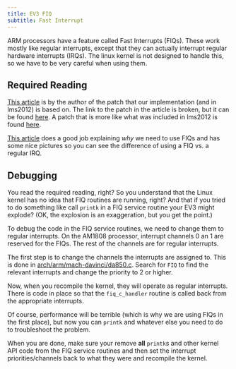 ```yaml
---
title: EV3 FIQ
subtitle: Fast Interrupt
---
```


ARM processors have a feature called Fast Interrupts (FIQs). These work mostly like regular interrupts, except that they can actually interrupt regular hardware interrupts (IRQs). The linux kernel is not designed to handle this, so we have to be very careful when using them.

## Required Reading

[This article](http://warmcat.com/embedded%20linux/2007/09/17/at91rm9200-fiq-faq-and-simple-example-code-patch.html) is by the author of the patch that our implementation (and in lms2012) is based on. The link to the patch in the article is broken, but it can be found [here](http://svn.openmoko.org/branches/src/target/kernel/2.6.24.x/patches/introduce-fiq-basis.patch). A patch that is more like what was included in lms2012 is found [here](https://dev.openwrt.org/browser/trunk/target/linux/s3c24xx/patches-2.6.31/005-fiq_c_handler.patch?rev=17665).

[This article](http://free-electrons.com/blog/fiq-handlers-in-the-arm-linux-kernel/) does a good job explaining _why_ we need to use FIQs and has some nice pictures so you can see the difference of using a FIQ vs. a regular IRQ.

## Debugging

You read the required reading, right? So you understand that the Linux kernel has no idea that FIQ routines are running, right? And that if you tried to do something like call `printk` in a FIQ service routine your EV3 might explode? (OK, the explosion is an exaggeration, but you get the point.)

To debug the code in the FIQ service routines, we need to change them to regular interrupts. On the AM1808 processor, interrupt channels 0 an 1 are reserved for the FIQs. The rest of the channels are for regular interrupts.

The first step is to change the channels the interrupts are assigned to. This is done in [arch/arm/mach-davinci/da850.c](https://github.com/ev3dev/ev3dev-kernel/blob/master/arch/arm/mach-davinci/da850.c). Search for `FIQ` to find the relevant interrupts and change the priority to 2 or higher.

Now, when you recompile the kernel, they will operate as regular interrupts. There is code in place so that the `fiq_c_handler` routine is called back from the appropriate interrupts.

Of course, performance will be terrible (which is why we are using FIQs in the first place), but now you can `printk` and whatever else you need to do to troubleshoot the problem.

When you are done, make sure your remove __all__ `printk`s and other kernel API code from the FIQ service routines and then set the interrupt priorities/channels back to what they were and recompile the kernel.